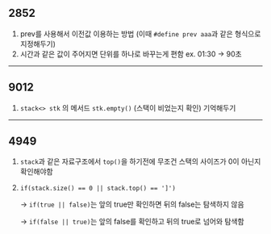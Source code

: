 ## 2852
1. prev를 사용해서 이전값 이용하는 방법 (이때 `#define prev aaa`과 같은 형식으로 지정해두기)
2. 시간과 같은 값이 주어지면 단위를 하나로 바꾸는게 편함 ex. 01:30 -> 90초

---
## 9012
1. `stack<> stk` 의 메서드 `stk.empty()` (스택이 비었는지 확인) 기억해두기

---
## 4949
1. `stack`과 같은 자료구조에서 `top()`을 하기전에 무조건 스택의 사이즈가 0이 아닌지 확인해야함
2. `if(stack.size() == 0 || stack.top() == ']')`

   -> `if(true || false)`는 앞의 true만 확인하면 뒤의 false는 탐색하지 않음
   
   -> `if(false || true)`는 앞의 false를 확인하고 뒤의 true로 넘어와 탐색함
